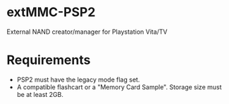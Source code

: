 # extMMC-PSP2
External NAND creator/manager for Playstation Vita/TV
# Requirements
- PSP2 must have the legacy mode flag set.
- A compatible flashcart or a "Memory Card Sample". Storage size must be at least 2GB.
